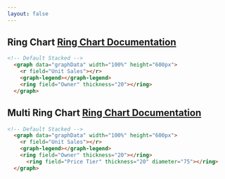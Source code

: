```yaml
---
layout: false
---
```

<h2>
    Ring Chart
    <span class="api-link">
      <a href="../documentation/#ring">Ring Chart Documentation</a>
    </span>
</h2>

<div class="white-panel">
  <graph data="graphData" width="100%" height="600px">
    <r field="Unit Sales"></r>
    <graph-legend></graph-legend>
    <ring field="Owner" thickness="20"></ring>
  </graph>
</div>

```html
<!-- Default Stacked -->
  <graph data="graphData" width="100%" height="600px">
    <r field="Unit Sales"></r>
    <graph-legend></graph-legend>
    <ring field="Owner" thickness="20"></ring>
  </graph>
```

<h2>
    Multi Ring Chart
    <span class="api-link">
      <a href="../documentation/#ring">Ring Chart Documentation</a>
    </span>
</h2>

<div class="white-panel">
  <graph data="graphData" width="100%" height="600px">
    <r field="Unit Sales"></r>
    <graph-legend></graph-legend>
    <ring field="Owner" thickness="20"></ring>
	  <ring field="Price Tier" thickness="20" diameter="75"></ring>
  </graph>
</div>

```html
<!-- Default Stacked -->
  <graph data="graphData" width="100%" height="600px">
    <r field="Unit Sales"></r>
    <graph-legend></graph-legend>
    <ring field="Owner" thickness="20"></ring>
	  <ring field="Price Tier" thickness="20" diameter="75"></ring>
  </graph>
```